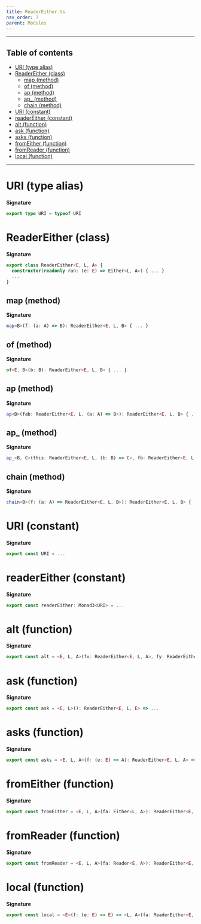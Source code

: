 ```yaml
---
title: ReaderEither.ts
nav_order: 7
parent: Modules
---
```


---

<h2 class="text-delta">Table of contents</h2>

- [URI (type alias)](#uri-type-alias)
- [ReaderEither (class)](#readereither-class)
  - [map (method)](#map-method)
  - [of (method)](#of-method)
  - [ap (method)](#ap-method)
  - [ap\_ (method)](#ap_-method)
  - [chain (method)](#chain-method)
- [URI (constant)](#uri-constant)
- [readerEither (constant)](#readereither-constant)
- [alt (function)](#alt-function)
- [ask (function)](#ask-function)
- [asks (function)](#asks-function)
- [fromEither (function)](#fromeither-function)
- [fromReader (function)](#fromreader-function)
- [local (function)](#local-function)

---

# URI (type alias)

**Signature**

```ts
export type URI = typeof URI
```

# ReaderEither (class)

**Signature**

```ts
export class ReaderEither<E, L, A> {
  constructor(readonly run: (e: E) => Either<L, A>) { ... }
  ...
}
```

## map (method)

**Signature**

```ts
map<B>(f: (a: A) => B): ReaderEither<E, L, B> { ... }
```

## of (method)

**Signature**

```ts
of<E, B>(b: B): ReaderEither<E, L, B> { ... }
```

## ap (method)

**Signature**

```ts
ap<B>(fab: ReaderEither<E, L, (a: A) => B>): ReaderEither<E, L, B> { ... }
```

## ap\_ (method)

**Signature**

```ts
ap_<B, C>(this: ReaderEither<E, L, (b: B) => C>, fb: ReaderEither<E, L, B>): ReaderEither<E, L, C> { ... }
```

## chain (method)

**Signature**

```ts
chain<B>(f: (a: A) => ReaderEither<E, L, B>): ReaderEither<E, L, B> { ... }
```

# URI (constant)

**Signature**

```ts
export const URI = ...
```

# readerEither (constant)

**Signature**

```ts
export const readerEither: Monad3<URI> = ...
```

# alt (function)

**Signature**

```ts
export const alt = <E, L, A>(fx: ReaderEither<E, L, A>, fy: ReaderEither<E, L, A>): ReaderEither<E, L, A> => ...
```

# ask (function)

**Signature**

```ts
export const ask = <E, L>(): ReaderEither<E, L, E> => ...
```

# asks (function)

**Signature**

```ts
export const asks = <E, L, A>(f: (e: E) => A): ReaderEither<E, L, A> => ...
```

# fromEither (function)

**Signature**

```ts
export const fromEither = <E, L, A>(fa: Either<L, A>): ReaderEither<E, L, A> => ...
```

# fromReader (function)

**Signature**

```ts
export const fromReader = <E, L, A>(fa: Reader<E, A>): ReaderEither<E, L, A> => ...
```

# local (function)

**Signature**

```ts
export const local = <E>(f: (e: E) => E) => <L, A>(fa: ReaderEither<E, L, A>): ReaderEither<E, L, A> => ...
```
